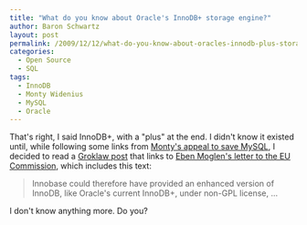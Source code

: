 ```yaml
---
title: "What do you know about Oracle's InnoDB+ storage engine?"
author: Baron Schwartz
layout: post
permalink: /2009/12/12/what-do-you-know-about-oracles-innodb-plus-storage-engine/
categories:
  - Open Source
  - SQL
tags:
  - InnoDB
  - Monty Widenius
  - MySQL
  - Oracle
---
```

That's right, I said InnoDB+, with a "plus" at the end. I didn't know it existed until, while following some links from [Monty's appeal to save MySQL][1], I decided to read a [Groklaw post][2] that links to [Eben Moglen's letter to the EU Commission][3], which includes this text:

> Innobase could therefore have provided an enhanced version of InnoDB, like Oracle's current InnoDB+, under non-GPL license, &#8230;

I don't know anything more. Do you?

 [1]: http://monty-says.blogspot.com/2009/12/help-saving-mysql.html
 [2]: http://www.groklaw.net/articlebasic.php?story=20091204095942328
 [3]: http://www.softwarefreedom.org/resources/2009/Oracle-Sun-EC-opinion.pdf
